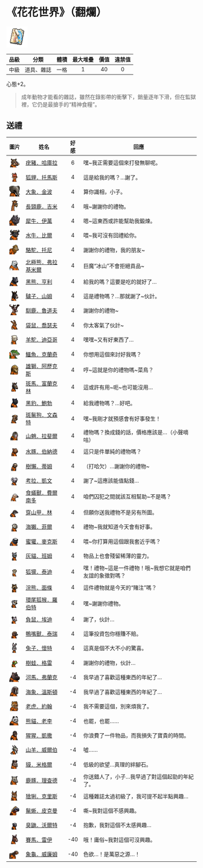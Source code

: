# 《花花世界》（翻爛）

![img](images/item_pic_HHSJFLD.png)

|品級|分類|體積|最大堆疊|價值|違禁值|
|:--:|:--:|:--:|:--:|:--:|:--:|
|中級|道具、雜誌|一格|1|40|0|

心態+2。

> 成年動物才能看的雜誌，雖然在錄影帶的衝擊下，銷量逐年下滑，但在監獄裡，它仍是最搶手的“精神食糧”。

## 送禮

|圖片|姓名|好感|回應|
|:--:|--|:--:|--|
|![img](images/Warthog.png)|[疣豬．哈庫拉](疣豬．哈庫拉.md)|6|嘿\~我正需要這個來打發無聊呢。|
|![img](images/fox.png)|[狐貍．托馬斯](狐貍．托馬斯.md)|4|這是給我的嗎？…謝了。|
|![img](images/elephant.png)|[大象．金波](大象．金波.md)|4|算你識相，小子。|
|![img](images/giraffe.png)|[長頸鹿．吉米](長頸鹿．吉米.md)|4|哦\~謝謝你的禮物。|
|![img](images/rhinoceros.png)|[犀牛．伊萬](犀牛．伊萬.md)|4|嗯\~這東西或許能幫助我鍛煉。|
|![img](images/AfricanBuffalo.png)|[水牛．比爾](水牛．比爾.md)|4|喂\~我可沒有回禮給你。|
|![img](images/camel.png)|[駱駝．托尼](駱駝．托尼.md)|4|謝謝你的禮物，我的朋友\~|
|![img](images/PolarBear.png)|[北極熊．弗拉基米爾](北極熊．弗拉基米爾.md)|4|巨魔“冰山”不會拒絕貢品\~|
|![img](images/BlackBear.png)|[黑熊．亨利](黑熊．亨利.md)|4|給我的嗎？這要是吃的就好了…|
|![img](images/donkey.png)|[驢子．山姆](驢子．山姆.md)|4|這是禮物嗎？…那就謝了\~伙計。|
|![img](images/reindeer.png)|[馴鹿．魯道夫](馴鹿．魯道夫.md)|4|謝謝你的禮物\~|
|![img](images/kangaroo.png)|[袋鼠．喬瑟夫](袋鼠．喬瑟夫.md)|4|你太客氣了伙計\~|
|![img](images/Alpaca.png)|[羊駝．迪亞哥](羊駝．迪亞哥.md)|4|嘿嘿\~又有好東西了…|
|![img](images/crocodile.png)|[鱷魚．克蘭奇](鱷魚．克蘭奇.md)|4|你想用這個來討好我嗎？|
|![img](images/lion.png)|[雄獅．阿歷克斯](雄獅．阿歷克斯.md)|4|哼\~這就是你的禮物嗎\~菜鳥？|
|![img](images/zebra.png)|[斑馬．富蘭克林](斑馬．富蘭克林.md)|4|這或許有用\~呃\~也可能沒用…|
|![img](images/BlackPanther.png)|[黑豹．鮑勃](黑豹．鮑勃.md)|4|給我禮物嗎？…好吧。|
|![img](images/SpottedHyaena.png)|[斑鬣狗．文森特](斑鬣狗．文森特.md)|4|嘿\~我剛才就預感會有好事發生！|
|![img](images/Mandrill.png)|[山魈．拉斐爾](山魈．拉斐爾.md)|4|禮物嗎？換成錢的話，價格應該是…（小聲嘀咕）|
|![img](images/Capybara.png)|[水豚．伯納德](水豚．伯納德.md)|4|這只是件單純的禮物嗎？|
|![img](images/sloth.png)|[樹懶．蒂姆](樹懶．蒂姆.md)|4|（打哈欠）…謝謝你的禮物\~|
|![img](images/Koala.png)|[考拉．凱文](考拉．凱文.md)|4|謝了\~這應該能值點錢…|
|![img](images/Anteater.png)|[食蟻獸．費爾南多](食蟻獸．費爾南多.md)|4|咱們囚犯之間就該互相幫助\~不是嗎？|
|![img](images/pangolin.png)|[穿山甲．林](穿山甲．林.md)|4|但願你送我禮物不是另有所圖。|
|![img](images/SeaOtter.png)|[海獺．菲爾](海獺．菲爾.md)|4|禮物\~我就知道今天會有好事。|
|![img](images/HoneyBadger.png)|[蜜獾．麥克斯](蜜獾．麥克斯.md)|4|喂\~你打算用這個跟我套近乎嗎？|
|![img](images/cat.png)|[灰貓．班姆](灰貓．班姆.md)|4|物品上也會殘留稀薄的靈力。|
|![img](images/meerkat.png)|[狐獴．泰迪](狐獴．泰迪.md)|4|嘿！禮物\~這是一件禮物！哦\~我想它就是咱們友誼的象徵對嗎？|
|![img](images/Raccoon.png)|[浣熊．面條](浣熊．面條.md)|4|這件禮物就是今天的“賭注”嗎？|
|![img](images/RingTailedLemur.png)|[環尾狐猴．羅伯特](環尾狐猴．羅伯特.md)|4|嘿\~謝謝你禮物。|
|![img](images/Possum.png)|[負鼠．埃迪](負鼠．埃迪.md)|4|謝了，伙計…|
|![img](images/platypus.png)|[鴨嘴獸．泰瑞](鴨嘴獸．泰瑞.md)|4|這筆投資包你穩賺不賠。|
|![img](images/rabbit.png)|[兔子．懷特](兔子．懷特.md)|4|這真是個不大不小的驚喜。|
|![img](images/Treefrog.png)|[樹蛙．格雷](樹蛙．格雷.md)|4|謝謝你的禮物，伙計…|
|![img](images/hippopotamus.png)|[河馬．弗蘭克](河馬．弗蘭克.md)|-4|我早過了喜歡這種東西的年紀了…|
|![img](images/walrus.png)|[海象．溫斯頓](海象．溫斯頓.md)|-4|我早過了喜歡這種東西的年紀了…|
|![img](images/tiger.png)|[老虎．約翰](老虎．約翰.md)|-4|我不需要這個，別來煩我了。|
|![img](images/panda.png)|[熊貓．老李](熊貓．老李.md)|-4|也罷，也罷……|
|![img](images/chimpanzee.png)|[猩猩．凱撒](猩猩．凱撒.md)|-4|你浪費了一件物品，而我損失了寶貴的時間。|
|![img](images/goat.png)|[山羊．威爾伯](山羊．威爾伯.md)|-4|噓……|
|![img](images/tapir.png)|[貘．米格爾](貘．米格爾.md)|-4|低級的欲望…真理的絆腳石。|
|![img](images/DeerDolphin.png)|[鹿豚．理查德](鹿豚．理查德.md)|-4|你送錯人了，小子…我早過了對這個起勁的年紀了。|
|![img](images/Lynx.png)|[猞猁．克里斯](猞猁．克里斯.md)|-4|這種雜誌太過初級了，我可提不起半點興趣…|
|![img](images/MarineIguana.png)|[鬣蜥．皮克曼](鬣蜥．皮克曼.md)|-4|嘶\~我對這個不感興趣。|
|![img](images/skunk.png)|[臭鼬．沃爾特](臭鼬．沃爾特.md)|-4|抱歉，我對這個不太感興趣…|
|![img](images/horse.png)|[賽馬．雷伊](賽馬．雷伊.md)|-40|哦！庸俗\~我對這個可沒興趣。|
|![img](images/Tortoise.png)|[象龜．威廉姆](象龜．威廉姆.md)|-40|色欲…！是萬惡之源…！|

